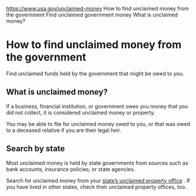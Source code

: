 

https://www.usa.gov/unclaimed-money
How to find unclaimed money from the government
Find unclaimed government money
What is unclaimed money?

How to find unclaimed money from the government
===============================================

Find unclaimed funds held by the government that might be owed to you.

What is unclaimed money?
------------------------

If a business, financial institution, or government owes you money that you did not collect, it is considered unclaimed money or property.

You may be able to file for unclaimed money owed to you, or that was owed to a deceased relative if you are their legal heir.

Search by state
---------------

Most unclaimed money is held by state governments from sources such as bank accounts, insurance policies, or state agencies.

Search for unclaimed money from your
[state’s unclaimed property office](https://unclaimed.org/)
. If you have lived in other states, check their unclaimed property offices, too.
